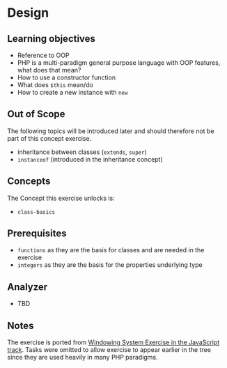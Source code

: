 # Design

## Learning objectives

- Reference to OOP
- PHP is a multi-paradigm general purpose language with OOP features, what does that mean?
- How to use a constructor function
- What does `$this` mean/do
- How to create a new instance with `new`

## Out of Scope

The following topics will be introduced later and should therefore not be part of this concept exercise.

- inheritance between classes (`extends`, `super`)
- `instanceof` (introduced in the inheritance concept)

## Concepts

The Concept this exercise unlocks is:

- `class-basics`

## Prerequisites

- `functions` as they are the basis for classes and are needed in the exercise
- `integers` as they are the basis for the properties underlying type

## Analyzer

- TBD

## Notes

The exercise is ported from [Windowing System Exercise in the JavaScript track][js-windowing-system].
Tasks were omitted to allow exercise to appear earlier in the tree since they are used heavily in many PHP paradigms.

[js-windowing-system]: https://github.com/exercism/javascript/blob/main/exercises/concept/windowing-system/.docs/instructions.md

